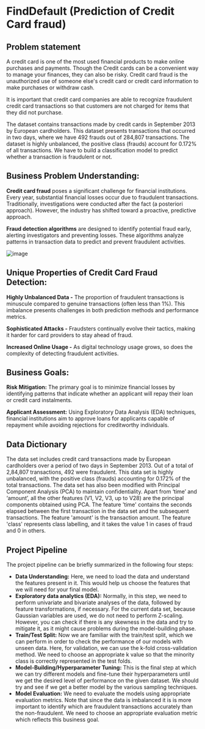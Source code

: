 # FindDefault (Prediction of Credit Card fraud)

## Problem statement 

A credit card is one of the most used financial products to make online purchases and payments. Though the Credit cards can be a convenient way to manage your finances, they can also be risky. Credit card fraud is the unauthorized use of someone else's credit card or credit card information to make purchases or withdraw cash.

It is important that credit card companies are able to recognize fraudulent credit card transactions so that customers are not charged for items that they did not purchase. 

The dataset contains transactions made by credit cards in September 2013 by European cardholders. This dataset presents transactions that occurred in two days, where we have 492 frauds out of 284,807 transactions. The dataset is highly unbalanced, the positive class (frauds) account for 0.172% of all transactions.
We have to build a classification model to predict whether a transaction is fraudulent or not.


## Business Problem Understanding:
**Credit card fraud** poses a significant challenge for financial institutions. Every year, substantial financial losses occur due to fraudulent transactions. Traditionally, investigations were conducted after the fact (a posteriori approach). However, the industry has shifted toward a proactive, predictive approach.

**Fraud detection algorithms** are designed to identify potential fraud early, alerting investigators and preventing losses. These algorithms analyze patterns in transaction data to predict and prevent fraudulent activities.

![image](https://github.com/Vinitha1306/FindDefault/assets/142581331/09090c9a-752f-41f2-86a3-a5b8268213f6)                      
                        
                        


## Unique Properties of Credit Card Fraud Detection:
**Highly Unbalanced Data -** The proportion of fraudulent transactions is minuscule compared to genuine transactions (often less than 1%). This imbalance presents challenges in both prediction methods and performance metrics.

**Sophisticated Attacks -** Fraudsters continually evolve their tactics, making it harder for card providers to stay ahead of fraud.

**Increased Online Usage -** As digital technology usage grows, so does the complexity of detecting fraudulent activities.

## Business Goals:
**Risk Mitigation:** The primary goal is to minimize financial losses by identifying patterns that indicate whether an applicant will repay their loan or credit card instalments.

**Applicant Assessment:** Using Exploratory Data Analysis (EDA) techniques, financial institutions aim to approve loans for applicants capable of repayment while avoiding rejections for creditworthy individuals.


## Data Dictionary

The data set includes credit card transactions made by European cardholders over a period of two days in September 2013. Out of a total of 2,84,807 transactions, 492 were fraudulent. This data set is highly unbalanced, with the positive class (frauds) accounting for 0.172% of the total transactions. The data set has also been modified with Principal Component Analysis (PCA) to maintain confidentiality. Apart from ‘time’ and ‘amount’, all the other features (V1, V2, V3, up to V28) are the principal components obtained using PCA. The feature 'time' contains the seconds elapsed between the first transaction in the data set and the subsequent transactions. The feature 'amount' is the transaction amount. The feature 'class' represents class labelling, and it takes the value 1 in cases of fraud and 0 in others.


## Project Pipeline

The project pipeline can be briefly summarized in the following four steps:

- **Data Understanding:** Here, we need to load the data and understand the features present in it. This would help us choose the features that we will need for your final model.
- **Exploratory data analytics (EDA):** Normally, in this step, we need to perform univariate and bivariate analyses of the data, followed by feature transformations, if necessary. For the current data set, because Gaussian variables are used, we do not need to perform Z-scaling. However, you can check if there is any skewness in the data and try to mitigate it, as it might cause problems during the model-building phase.
- **Train/Test Split:** Now we are familiar with the train/test split, which we can perform in order to check the performance of our models with unseen data. Here, for validation, we can use the k-fold cross-validation method. We need to choose an appropriate k value so that the minority class is correctly represented in the test folds.
- **Model-Building/Hyperparameter Tuning:** This is the final step at which we can try different models and fine-tune their hyperparameters until we get the desired level of performance on the given dataset. We should try and see if we get a better model by the various sampling techniques.
- **Model Evaluation:** We need to evaluate the models using appropriate evaluation metrics. Note that since the data is imbalanced it is is more important to identify which are fraudulent transactions accurately than the non-fraudulent. We need to choose an appropriate evaluation metric which reflects this business goal.
